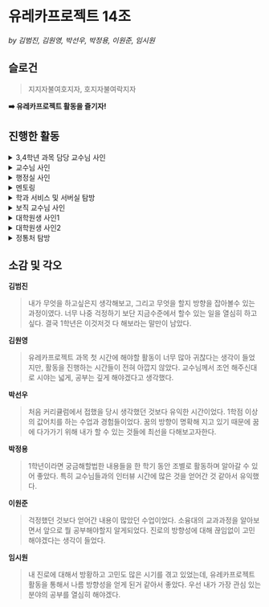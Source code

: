 # 유레카프로젝트 14조
*by 김범진, 김원영, 박선우, 박정용, 이원준, 임시원*


## 슬로건
>  지지자불여호지자, 호지자불여락지자
> 
**➡️ 유레카프로젝트 활동을 즐기자!**


## 진행한 활동
<details>
    <summary>3,4학년 과목 담당 교수님 사인</summary>

<img src="img/3,4학년_과목_교수님.jpg" style="width:40%; height:auto;">

</details>
<details>
    <summary>교수님 사인</summary>

<img src="img/교수님.jpg" style="width:40%; height:auto;">

</details>
<details>
    <summary>행정실 사인</summary>

<img src="img/행정실.jpg" style="width:40%; height:auto;">

</details>
<details>
    <summary>멘토링</summary>

<img src="img/멘토링.png" style="width:40%; height:auto;">

</details>
<details>
    <summary>학과 서비스 및 서버실 탐방</summary>

<img src="img/서버실.jpg" style="width:40%; height:auto;">

</details>
<details>
    <summary>보직 교수님 사인</summary>

<img src="img/보직_교수님.jpg" style="width:40%; height:auto;">

</details>
<details>
    <summary>대학원생 사인1</summary>

<img src="img/대학원생_1.png" style="width:40%; height:auto;">

</details>
<details>
    <summary>대학원생 사인2</summary>

- 사진
- 질의응답

</details>
<details>
    <summary>정통처 탐방</summary>

<img src="img/정통처.jpg" style="width:40%; height:auto;">

</details>


## 소감 및 각오
**김범진**
> 내가 무엇을 하고싶은지 생각해보고, 그리고 무엇을 할지 방향을 잡아볼수 있는 과정이였다. 너무 나중 걱정하기 보단 지금수준에서 할수 있는 일을 열심히 하고싶다. 결국 1학년은 이것저것 다 해보라는 말만이 남았다.

**김원영**
> 유레카프로젝트 과목 첫 시간에 해야할 활동이 너무 많아 귀찮다는 생각이 들었지만, 활동을 진행하는 시간들이 전혀 아깝지 않았다. 교수님께서 조언 해주신대로 시야는 넓게, 공부는 깊게 해야겠다고 생각했다.

**박선우**
> 처음 커리큘럼에서 접했을 당시 생각했던 것보다 유익한 시간이었다. 1학점 이상의 값어치를 하는 수업과 경험들이었다. 꿈의 방향이 명확해 지고 있기 때문에 꿈에 다가가기 위해 내가 할 수 있는 것들에 최선을 다해보고자한다.

**박정용**
> 1학년이라면 궁금해할법한 내용들을 한 학기 동안 조별로 활동하며 알아갈 수 있어 좋았다. 특히 교수님들과의 인터뷰 시간에 많은 것을 얻어간 것 같아서 유익했다.

**이원준**
> 걱정했던 것보다 얻어간 내용이 많았던 수업이었다. 소융대의 교과과정을 알아보면서 앞으로 뭘 공부해야할지 알게되었다. 진로의 방향성에 대해 끊임없이 고민해야겠다는 생각이 들었다.

**임시원**
> 내 진로에 대해서 방황하고 고민도 많은 시기를 겪고 있었는데, 유레카프로젝트 활동을 통해서 나름 방향성을 얻게 된거 같아서 좋았다. 우선 내가 가장 관심 있는 분야의 공부를 열심히 해야겠다.
